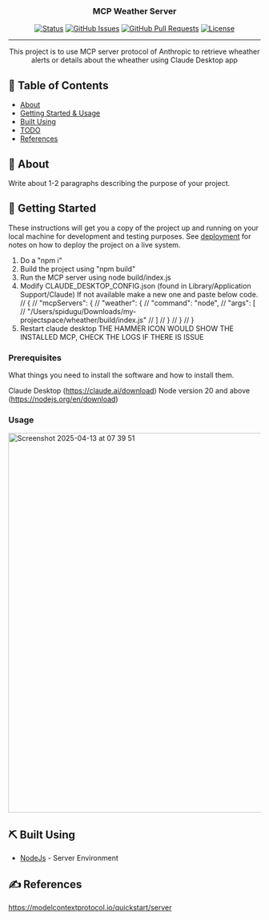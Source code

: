 
<h3 align="center">MCP Weather Server</h3>

<div align="center">

[![Status](https://img.shields.io/badge/status-active-success.svg)]()
[![GitHub Issues](https://img.shields.io/github/issues/kylelobo/The-Documentation-Compendium.svg)](https://github.com/kylelobo/The-Documentation-Compendium/issues)
[![GitHub Pull Requests](https://img.shields.io/github/issues-pr/kylelobo/The-Documentation-Compendium.svg)](https://github.com/kylelobo/The-Documentation-Compendium/pulls)
[![License](https://img.shields.io/badge/license-MIT-blue.svg)](/LICENSE)

</div>

---

<p align="center"> This project is to use MCP server protocol of Anthropic to retrieve wheather alerts or details about the wheather using Claude Desktop app
    <br> 
</p>

## 📝 Table of Contents

- [About](#about)
- [Getting Started & Usage](#getting_started)
- [Built Using](#built_using)
- [TODO](../TODO.md)
- [References](#references)

## 🧐 About <a name = "about"></a>

Write about 1-2 paragraphs describing the purpose of your project.

## 🏁 Getting Started <a name = "getting_started"></a>

These instructions will get you a copy of the project up and running on your local machine for development and testing purposes. See [deployment](#deployment) for notes on how to deploy the project on a live system.

1. Do a "npm i"
2. Build the project using "npm build"
3. Run the MCP server using node build/index.js
4. Modify CLAUDE_DESKTOP_CONFIG.json (found in Library/Application Support/Claude)
   If not available make a new one and paste below code.
   // {
   // "mcpServers": {
   // "weather": {
   // "command": "node",
   // "args": [
   // "/Users/spidugu/Downloads/my-projectspace/wheather/build/index.js"
   // ]
   // }
   // }
   // }
5. Restart claude desktop
   THE HAMMER ICON WOULD SHOW THE INSTALLED MCP, CHECK THE LOGS IF THERE IS ISSUE

### Prerequisites

What things you need to install the software and how to install them.

Claude Desktop (https://claude.ai/download)
Node version 20 and above (https://nodejs.org/en/download)

### Usage
<img width="758" alt="Screenshot 2025-04-13 at 07 39 51" src="https://github.com/user-attachments/assets/cf9c2b49-3911-42d0-a33e-7adaa1a49b04" />


## ⛏️ Built Using <a name = "built_using"></a>

- [NodeJs](https://nodejs.org/en/) - Server Environment

## ✍️ References <a name = "references"></a>

https://modelcontextprotocol.io/quickstart/server
